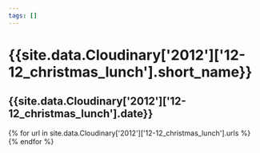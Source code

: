 ```yaml
---
tags: []
---
```

<div itemscope itemtype="http://schema.org/Photograph">
  <h1>{{site.data.Cloudinary['2012']['12-12_christmas_lunch'].short_name}}</h1>
  <h2 class="event-date">{{site.data.Cloudinary['2012']['12-12_christmas_lunch'].date}}</h2>
  {% for url in site.data.Cloudinary['2012']['12-12_christmas_lunch'].urls %}
    <a itemprop="image" class="swipebox" title="" href="{{ site.cloudinary.baseurl }}/{{ url }}">
      <img alt="" itemprop="thumbnailUrl" src="{{ site.cloudinary.baseurl }}/h_150/{{ url }}" />
      <meta itemprop="isFamilyFriendly" content="true" />
    </a>
  {% endfor %}
</div>
